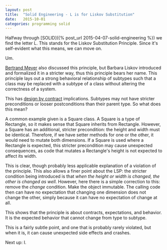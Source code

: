 ```yaml
---
layout: post
title:  "Solid Engineering - L is for Liskov Substitution"
date:   2015-10-01
categories: programming solid
---
```


Halfway through [SOLID]({% post_url 2015-04-07-solid-engineering %}) we find the letter L.  This stands for the Liskov Substitution Principle.  Since it's self-evident what this means, we can move on.

Um.

[Bertrand Meyer](http://www.indiebound.org/book/9780136291558) also discussed this principle, but Barbara Liskov introduced and formalized it in a stricter way, thus this principle bears her name.  This principle lays out a strong behavioral relationship of subtypes such that a class may be replaced with a subtype of a class without altering the correctness of a system.  

This has [design by contract](http://en.wikipedia.org/wiki/Design_by_contract) implications.  Subtypes may not have stricter preconditions or looser postconditions than their parent type. So what does this mean?

A common example given is a Square class.  A Square is a type of Rectangle, so it makes sense that Square inherits from Rectangle. However, a Square has an additional, stricter precondition: the height and width must be identical.  Therefore, if we have setter methods for one or the other, it would need to mutate both dimensions.  If a Square is used where a Rectangle is expected, this stricter precondition may cause unexpected consequences, as code that mutates a Rectangle's height is not expected to affect its width.

This is clear, though probably less applicable explanation of a violation of the principle. This also allows a finer point about the LSP: the stricter condition being introduced is that _when the height or width is changed, the other is changed as well_. However, here there is a simple correction to this: remove the _change_ condition. Make the object immutable.  The calling code then can have no expectation that changing one dimension does not change the other, simply because it can have no expectation of change at all.

This shows that the principle is about contracts, expectations, and behavior.  It is the expected behavior that cannot change from type to subtype. 

This is a fairly subtle point, and one that is probably rarely violated, but when it is, it can cause unexpected side effects and crashes.

Next up: I.

